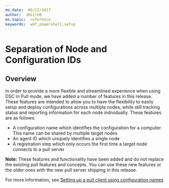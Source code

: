 ```yaml
---
ms.date:  06/12/2017
author:  JKeithB
ms.topic:  reference
keywords:  wmf,powershell,setup
---
```


# Separation of Node and Configuration IDs

## Overview

In order to provide a more flexible and streamlined experience when using DSC in Pull mode, we have added a number of features in this release. These features are intended to allow you
to have the flexibility to easily setup and deploy configurations across multiple nodes, while still tracking status and reporting information for each node individually.
These features are as follows:

* A configuration name which identifies the configuration for a computer. This name can be shared by multiple target nodes
* An agent ID which uniquely identifies a single node
* A registration step which only occurs the first time a target node connects to a pull server

**Note:** These features and functionality have been added and do not replace the existing pull features and concepts. You can use these new features or the older ones with the new pull
server shipping in this release.

For more information, see [Setting up a pull client using configuration names](https://msdn.microsoft.com/powershell/dsc/pullclientconfignames)